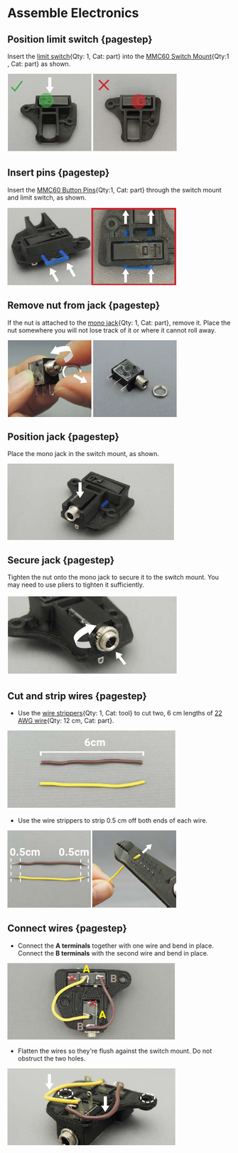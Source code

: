 [M4x10 screws]:Parts.yaml#M4x10PanSteel
[No. 2 Phillips screwdriver]:Parts.yaml#Screwdriver_Philips_No2
[limit switch]:Parts.yaml#Limit_Switch
[MMC60 Switch Mount]:Parts.yaml#Switch_Mount
[MMC60 Button Pins]:Parts.yaml#MMC60_Button_Pin
[mono jack]:Parts.yaml#Mono_Jack
[22 AWG wire]:Parts.yaml#22_AWG_Wire
[wire strippers]:Parts.yaml#Wire_Strippers

# Assemble Electronics

## Position limit switch {pagestep}

Insert the [limit switch]{Qty: 1, Cat: part} into the [MMC60 Switch Mount]{Qty:1 , Cat: part} as shown.

![](images/Mount_Switch.png)

## Insert pins {pagestep}

Insert the [MMC60 Button Pins]{Qty:1, Cat: part} through the switch mount and limit switch, as shown.

![](images/Place_Pins.png)

## Remove nut from jack {pagestep}

If the nut is attached to the [mono jack]{Qty: 1, Cat: part}, remove it. Place the nut somewhere you will not lose track of it or where it cannot roll away.

![](images/Remove_Nut.png)

## Position jack {pagestep}

Place the mono jack in the switch mount, as shown.

![](images/Place_Jack.png)

## Secure jack {pagestep}

Tighten the nut onto the mono jack to secure it to the switch mount. You may need to use pliers to tighten it sufficiently.

![](images/Add_Nut.png)

## Cut and strip wires {pagestep}

* Use the [wire strippers]{Qty: 1, Cat: tool}  to cut two, 6 cm lengths of [22 AWG wire]{Qty: 12 cm, Cat: part}.

![](images/Trim_Wires.png)

* Use the wire strippers to strip 0.5 cm off both ends of each wire.

![](images/Strip_Wires.png)

## Connect wires {pagestep}

* Connect the **A terminals** together with one wire and bend in place. Connect the **B terminals**  with the second wire and bend in place.

![](images/Connect_Wires.png)

* Flatten the wires so they're flush against the switch mount. Do not obstruct the two holes.

![](images/Manage_Wires.png)




